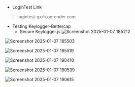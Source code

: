 - LoginTest Link
> logintest-gxrh.onrender.com

- Testing Keylogger-Bettercap
  - Secure Keylogger.js
![Screenshot 2025-01-07 185212](https://github.com/user-attachments/assets/4d8a1125-5277-48d7-a115-908af5707172)

![Screenshot 2025-01-07 185503](https://github.com/user-attachments/assets/88315caf-8d81-4e16-b393-d07968199bbf)

![Screenshot 2025-01-07 185519](https://github.com/user-attachments/assets/171ba774-a393-4c06-a06a-caff08d6d9d9)


![Screenshot 2025-01-07 190410](https://github.com/user-attachments/assets/0747c1a0-b600-4b68-b051-75e6e72f1948)

![Screenshot 2025-01-07 190539](https://github.com/user-attachments/assets/bb07d804-e209-424e-a614-efe475f0950a)

![Screenshot 2025-01-07 190615](https://github.com/user-attachments/assets/c2d8225b-000d-462b-b533-3dfed6865d19)
